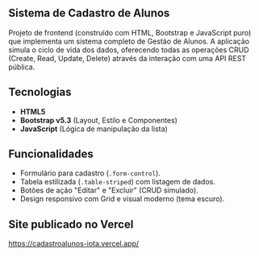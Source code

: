 ## Sistema de Cadastro de Alunos

Projeto de frontend (construído com HTML, Bootstrap e JavaScript puro) que implementa um sistema completo de Gestão de Alunos. 
A aplicação simula o ciclo de vida dos dados, oferecendo todas as operações CRUD (Create, Read, Update, Delete) através da interação com uma API REST pública.

## Tecnologias

* **HTML5**
* **Bootstrap v5.3** (Layout, Estilo e Componentes)
* **JavaScript** (Lógica de manipulação da lista)

## Funcionalidades

* Formulário para cadastro (`.form-control`).
* Tabela estilizada (`.table-striped`) com listagem de dados.
* Botões de ação "Editar" e "Excluir" (CRUD simulado).
* Design responsivo com Grid e visual moderno (tema escuro).


## Site publicado no Vercel 
https://cadastroalunos-iota.vercel.app/
